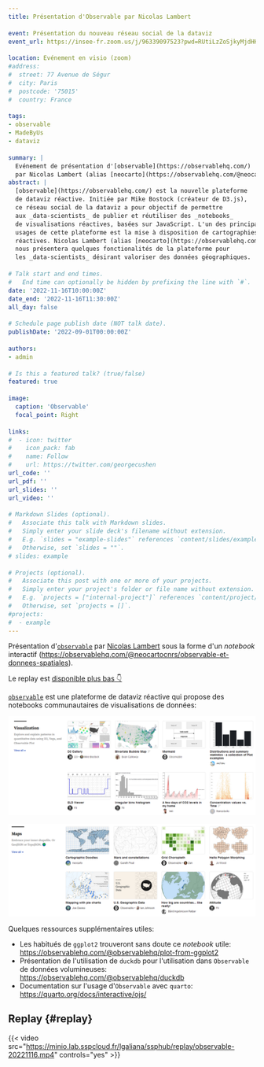 ```yaml
---
title: Présentation d'Observable par Nicolas Lambert

event: Présentation du nouveau réseau social de la dataviz
event_url: https://insee-fr.zoom.us/j/96339097523?pwd=RUtiLzZoSjkyMjdHK1h2c1NSbzkvdz09

location: Evénement en visio (zoom)
#address:
#  street: 77 Avenue de Ségur
#  city: Paris
#  postcode: '75015'
#  country: France

tags:
- observable
- MadeByUs
- dataviz

summary: |
  Evénement de présentation d'[observable](https://observablehq.com/)
  par Nicolas Lambert (alias [neocarto](https://observablehq.com/@neocartocnrs))
abstract: |
  [observable](https://observablehq.com/) est la nouvelle plateforme
  de dataviz réactive. Initiée par Mike Bostock (créateur de D3.js),
  ce réseau social de la dataviz a pour objectif de permettre 
  aux _data-scientists_ de publier et réutiliser des _notebooks_  
  de visualisations réactives, basées sur JavaScript. L'un des principaux
  usages de cette plateforme est la mise à disposition de cartographies
  réactives. Nicolas Lambert (alias [neocarto](https://observablehq.com/@neocartocnrs))
  nous présentera quelques fonctionalités de la plateforme pour
  les _data-scientists_ désirant valoriser des données géographiques.

# Talk start and end times.
#   End time can optionally be hidden by prefixing the line with `#`.
date: '2022-11-16T10:00:00Z'
date_end: '2022-11-16T11:30:00Z'
all_day: false

# Schedule page publish date (NOT talk date).
publishDate: '2022-09-01T00:00:00Z'

authors:
- admin

# Is this a featured talk? (true/false)
featured: true

image:
  caption: 'Observable'
  focal_point: Right

links:
#  - icon: twitter
#    icon_pack: fab
#    name: Follow
#    url: https://twitter.com/georgecushen
url_code: ''
url_pdf: ''
url_slides: ''
url_video: ''

# Markdown Slides (optional).
#   Associate this talk with Markdown slides.
#   Simply enter your slide deck's filename without extension.
#   E.g. `slides = "example-slides"` references `content/slides/example-slides.md`.
#   Otherwise, set `slides = ""`.
# slides: example

# Projects (optional).
#   Associate this post with one or more of your projects.
#   Simply enter your project's folder or file name without extension.
#   E.g. `projects = ["internal-project"]` references `content/project/deep-learning/index.md`.
#   Otherwise, set `projects = []`.
#projects:
#  - example
---
```


Présentation d'[`observable`](https://observablehq.com/explore)
par [Nicolas Lambert](https://observablehq.com/@neocartocnrs)
sous la forme d'un _notebook_ interactif (https://observablehq.com/@neocartocnrs/observable-et-donnees-spatiales).

Le replay est [disponible plus bas 👇](#replay)

[`observable`](https://observablehq.com/) est
une plateforme
de dataviz réactive qui propose des notebooks
communautaires de visualisations de données:

![](observable2.png)

![](observable1.png)

Quelques ressources supplémentaires utiles:

- Les habitués de `ggplot2` trouveront sans doute ce _notebook_ utile: https://observablehq.com/@observablehq/plot-from-ggplot2
- Présentation de l'utilisation de `duckdb` pour l'utilisation dans `Observable` de données volumineuses: https://observablehq.com/@observablehq/duckdb
- Documentation sur l'usage d'`Observable` avec `quarto`: https://quarto.org/docs/interactive/ojs/


## Replay {#replay}



{{< video src="https://minio.lab.sspcloud.fr/lgaliana/ssphub/replay/observable-20221116.mp4" controls="yes" >}}




